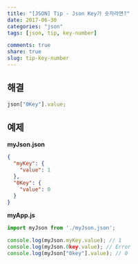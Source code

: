 ```yaml
---
title: "[JSON] Tip - Json Key가 숫자라면?"
date: 2017-06-30
categories: "json"
tags: [json, tip, key-number]

comments: true
share: true
slug: tip-key-number
---
```


## 해결

```js
json["0Key"].value;
```

## 예제

**myJson.json**

```json
{
  "myKey": {
    "value": 1
  },
  "0Key": {
    "value": 0
  }
}
```

**myApp.js**

```js
import myJson from './myJson.json';

console.log(myJson.myKey.value); // 1
console.log(myJson.0key.value); // Error
console.log(myJson["0key"].value); // 0
```
